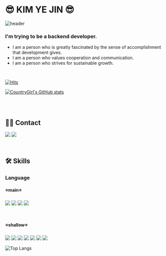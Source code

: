 # 😎 KIM YE JIN 😎

![header](https://capsule-render.vercel.app/api?type=waving&color=timeGradient&text=😎%20Welcome%20to%20Yejin's%20GitHub%20%20&animation=twinkling&fontSize=35&fontAlignY=40&fontAlign=70&height=220)
### I'm trying to be a backend developer.

- I am a person who is greatly fascinated by the sense of accomplishment that development gives.
- I am a person who values cooperation and communication. 
- I am a person who strives for sustainable growth.

<br>

[![Hits](https://hits.seeyoufarm.com/api/count/incr/badge.svg?url=https%3A%2F%2Fgithub.com%2Fdpwls8364&count_bg=%23181F59&title_bg=%23555555&icon=&icon_color=%23E7E7E7&title=hello✋🏻&edge_flat=false)](https://hits.seeyoufarm.com)

[![CountryGirl's GitHub stats](https://github-readme-stats.vercel.app/api?username=dpwls8364&show_icons=true&theme=gotham)](https://github.com/anuraghazra/github-readme-stats)

<br><br>

## 🤙🏻 Contact
[<img src="https://img.shields.io/badge/Velog-20C997?style=flat-square&logo=velog&logoColor=white"/>](https://velog.io/@dpwls8364)
[<img src="https://img.shields.io/badge/Gmail-EA4335?style=flat-square&logo=gmail&logoColor=white"/>](mailto:countrygirlv00@gmail.com)

<br>

## 🛠️ Skills

### Language
#### ⭐️main⭐️
<img src="https://img.shields.io/badge/Spring boot-6DB33F?style=flat-square&logo=springboot&logoColor=white"/>    <img src="https://img.shields.io/badge/Java-007396?style=flat-square&logo=OpenJDK&logoColor=white"/>    <img src="https://img.shields.io/badge/MySQL-4479A1?style=flat-square&logo=mysql&logoColor=white"/>  <img src="https://img.shields.io/badge/MariaDB-003545?style=flat-square&logo=mysql&logoColor=white"/>

<br>

#### ⭐️shallow⭐️
<img src="https://img.shields.io/badge/C-A8B9CC?style=flat-square&logo=c&logoColor=white"/>   <img src="https://img.shields.io/badge/Python-3776AB?style=flat-square&logo=Python&logoColor=white"/>  <img src="https://img.shields.io/badge/GitHub Actions-2088FF?style=flat-square&logo=github actions&logoColor=white"/> 
<img src="https://img.shields.io/badge/Amazon EC2-FF9900?style=flat-square&logo=amazonec2&logoColor=white"/>  <img src="https://img.shields.io/badge/Amazon CodeDeploy-232F3F?style=flat-square&logo=amazonaws&logoColor=white"/>  <img src="https://img.shields.io/badge/Amazon S3-569A31?style=flat-square&logo=amazons3&logoColor=white"/>  <img src="https://img.shields.io/badge/Amazon RDS-527FFF?style=flat-square&logo=AmazonRDS&logoColor=white"/>

![Top Langs](https://github-readme-stats.vercel.app/api/top-langs/?username=dpwls8364&layout=compact)
